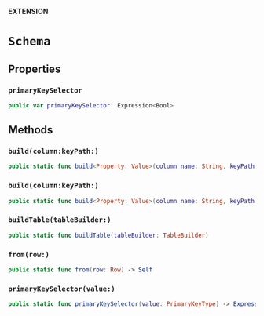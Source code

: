 **EXTENSION**

# `Schema`

## Properties
### `primaryKeySelector`

```swift
public var primaryKeySelector: Expression<Bool>
```

## Methods
### `build(column:keyPath:)`

```swift
public static func build<Property: Value>(column name: String, keyPath: WritableKeyPath<Self, Property>) -> Column
```

### `build(column:keyPath:)`

```swift
public static func build<Property: Value>(column name: String, keyPath: WritableKeyPath<Self, Property?>) -> Column
```

### `buildTable(tableBuilder:)`

```swift
public static func buildTable(tableBuilder: TableBuilder)
```

### `from(row:)`

```swift
public static func from(row: Row) -> Self
```

### `primaryKeySelector(value:)`

```swift
public static func primaryKeySelector(value: PrimaryKeyType) -> Expression<Bool>
```
